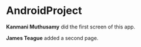 AndroidProject
==============
**Kanmani Muthusamy** did the first screen of this app.

**James Teague** added a second page.

